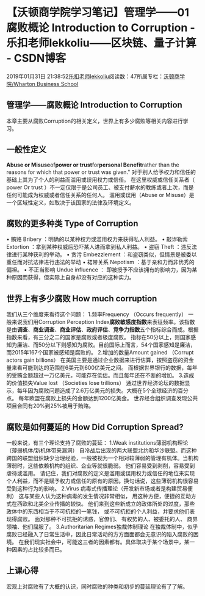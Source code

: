 
# 【沃顿商学院学习笔记】管理学——01腐败概论 Introduction to Corruption - 乐扣老师lekkoliu——区块链、量子计算 - CSDN博客

2019年01月31日 21:38:52[乐扣老师lekkoliu](https://me.csdn.net/lsttoy)阅读数：47所属专栏：[沃顿商学院/Wharton Business School](https://blog.csdn.net/column/details/33347.html)



## 管理学——腐败概论 Introduction to Corruption
本章主要从腐败Corruption的相关定义，世界上有多少腐败等相关内容进行学习。
## 一般性定义
**Abuse or Misuse**of**power or trust**for**personal Benefit**rather than the reasons for which that power or trust was given."
对于别人给予权力和信任的基础上其为了个人的利益而滥用或误用权力或信任。
在这里权威或信任关系者（ power Or trust ）不一定仅限于是公司员工、被支付薪水的教练或者上次，而是任何可能成为权威或者信任关系的任何人。
滥用或误用（Abuse or Misuse）是一个区域性定义，如取决于该国家的法律及环境定义。
## 腐败的更多种类 Type of Corruption
• 贿赂 Bribery ：明确的以某种权力或滥用权力来获得私人利益。
• 敲诈勒索 Extortion ：拿到某种权威后恐吓某人进而拿到私人利益。
• 盗窃 Theft ：违反法律进行某种获利的举动。
• 贪污 Embezzlement ：和盗窃类似，但情景是被委以重任而对抗法律进行违法的举动
• 裙带关系 Nepotism ：基于亲和力而非优秀的偏袒。
•  不正当影响 Undue influence ： 即被授予不应该拥有的影响力，因为某种原因而获得，但实际上自身却没有对应的这种实力。
## 世界上有多少腐败 How much corruption
我们从三个维度来看待这个问题：
1.频率Frequency （Occurs frequently）
一般来说我们用Corruption Perception Index**腐败敏感度指数**来表征频率。该指数是由**调查**、**商业调查**、**商业评估**、**政府评估**、**竞争力指数**五个指标综合而成。根据指数来看，有三分之二的国家是腐败或者极度腐败。
指标在50分以上，则国家感知为廉洁、而50分以下则感知为腐败。目前国际上而言，54个国家感知是廉洁，而2015年167个国家被感知是腐败的。
2.增加的数量Amount gained （Corrupt actors gain billions）
在美国主要是通过企业数据来进行估算，按照盗窃的资金量来看可能到达的范围在6美元到600亿美元之间。
而根据世界银行的数据，每年的受贿金额超过一万亿美元，可能存在低估。而且每年还在不断的增加。
3.造成的价值损失Value lost （Societies lose trillions）
通过世界经济论坛的数据显示，每年因为腐败问题造成了2.6万亿美元的损失。大概在5个全球经济的百分点。
每年欧盟在腐败上损失的金额达到1200亿美金。
世界经合组织调查发现公共项目合同有20%到25%被用于贿赂。
## 腐败是如何蔓延的 How Did Corruption Spread?
一般来说，有三个理论支持了腐败的蔓延：
1.Weak institutions薄弱机构理论（薄弱机体/新机体带来漏洞）
自冷战后出现的两大联盟北约和华沙联盟。而这种跨国的联盟组织缺少治理经验，一般被视为一个相对较薄弱的管理有机体。当机构薄弱时，这些依赖机构的组织、企业等就很脆弱。 他们容易受到剥削，容易受到虐待或滥用。 请记住，我们对腐败的定义是滥用或误用权力或信任的地位来实现个人利益，而不是赋予权力或信任的原有的原因。换句话说，这些薄弱机构很容易受到这种行为的影响。
2.Virus 病毒式传播理论（开发新市场或者是构建贸易便利）
这与某些人认为这种病毒的发生情况非常相似， 用这种方便，便捷的互动方式在西欧和北美企业传播的较快。 他们来到这些新成立的政体所处的过度，那些政体中的东西相当于不可抗拒的一笔钱， 或不可抗拒的个人利益，并要求他们表现得腐败。 面对那种不可抗拒的诱惑，官僚们、 有权势的人、被委托的人、 商界领袖、他们屈服了。
3.Authoritarian Regimes独裁体制理论
在独裁体制中，似乎腐败已经融入了日常生活中，因此日常活动的方方面面都会无意识的陷入腐败的困境。
在我们现实社会中，可能这三者的因素都有。具体取决于某个场景中，某一种因素的占比较多而已。
## 上课心得
宏观上对腐败有了大概的认识，同时腐败的种类和初步的蔓延理论有了了解。

